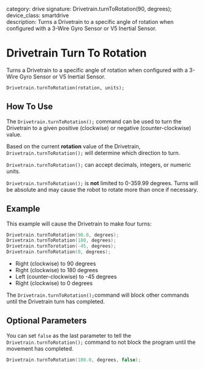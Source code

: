 category: drive 
signature: Drivetrain.turnToRotation(90, degrees);  
device_class: smartdrive  
description: Turns a Drivetrain to a specific angle of rotation when configured with a 3-Wire Gyro Sensor or V5 Inertial Sensor.  

# Drivetrain Turn To Rotation

Turns a Drivetrain to a specific angle of rotation when configured with a 3-Wire Gyro Sensor or V5 Inertial Sensor.

`Drivetrain.turnToRotation(rotation, units);`

## How To Use

The `Drivetrain.turnToRotation();` command can be used to turn the Drivetrain to a given positive (clockwise) or negative (counter-clockwise) value.

Based on the current **rotation** value of the Drivetrain, `Drivetrain.turnToRotation();` will determine which direction to turn.

`Drivetrain.turnToRotation();` can accept decimals, integers, or numeric units.

`Drivetrain.turnToRotation();` is **not** limited to 0-359.99 degrees. Turns will be absolute and may cause the robot to rotate more than once if necessary.

## Example

This example will cause the Drivetrain to make four turns:

```cpp
Drivetrain.turnToRotation(90.0, degrees);
Drivetrain.turnToRotation(180, degrees);
Drivetrain.turnTorotation(-45, degrees);
Drivetrain.turnToRotation(0, degrees);
```

- Right (clockwise) to 90 degrees
- Right (clockwise) to 180 degrees
- Left (counter-clockwise) to -45 degrees
- Right (clockwise) to 0 degrees

The `Drivetrain.turnToRotation();`command will block other commands until the Drivetrain turn has completed.

## Optional Parameters

You can set `false` as the last parameter to tell the `Drivetrain.turnToRotation();` command to not block the program until the movement has completed.

```cpp
Drivetrain.turnToRotation(180.0, degrees, false);
```

<advanced>
</advanced>
